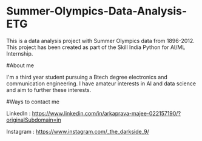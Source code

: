 # Summer-Olympics-Data-Analysis-ETG

This is a data analysis project with Summer Olympics data from 1896-2012. 
This project has been created as part of the Skill India Python for AI/ML Internship.

#About me

I'm a third year student pursuing a Btech degree electronics and communication engineering. I have amateur interests in AI and data science and aim to further these interests.

#Ways to contact me

LinkedIn : https://www.linkedin.com/in/arkaprava-majee-022157190/?originalSubdomain=in

Instagram : https://www.instagram.com/_the_darkside_9/
